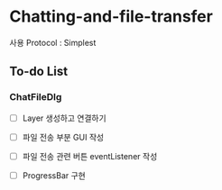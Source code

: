 # Chatting-and-file-transfer
사용 Protocol : Simplest

## To-do List

### ChatFileDlg
- [ ] Layer 생성하고 연결하기
- [ ] 파일 전송 부분 GUI 작성
- [ ] 파일 전송 관련 버튼 eventListener 작성
- [ ] ProgressBar 구현

